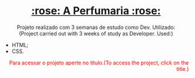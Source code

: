 <h1 align="center">
    <a href="https://rafaelrosasoffice.github.io/A-Perfumaria/" target="_blank">:rose: A Perfumaria :rose:</span></a>
</h1>
<p align="center">Projeto realizado com 3 semanas de estudo como Dev. Utilizado:<br>(Project carried out with 3 weeks of study as Developer. Used:)</p>

<!--ts-->
* HTML;
* CSS.
<!--te-->


<p align="right" style="color: red;">Para acessar o projeto aperte no título.(To access the project, click on the title.)</p>
<p align="right" style="color: red;"></p>

